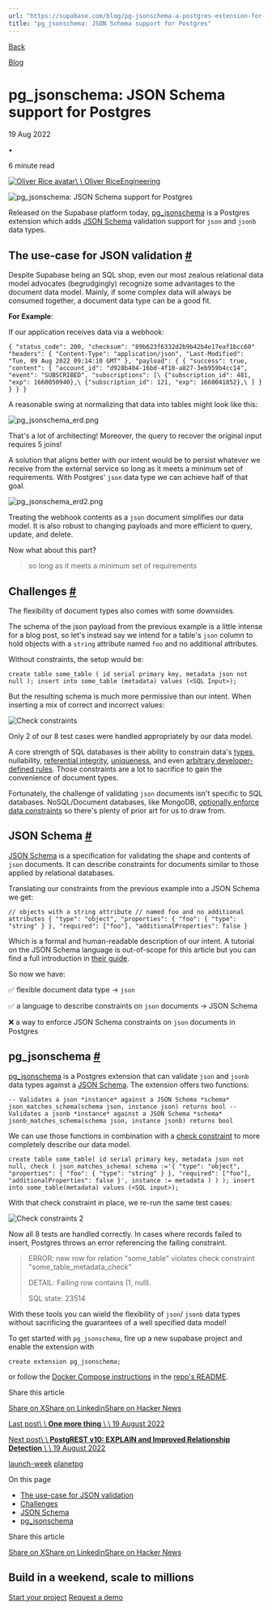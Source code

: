 ```yaml
---
url: "https://supabase.com/blog/pg-jsonschema-a-postgres-extension-for-json-validation"
title: "pg_jsonschema: JSON Schema support for Postgres"
---
```


[Back](https://supabase.com/blog)

[Blog](https://supabase.com/blog)

# pg\_jsonschema: JSON Schema support for Postgres

19 Aug 2022

•

6 minute read

[![Oliver Rice avatar](https://supabase.com/_next/image?url=https%3A%2F%2Fgithub.com%2Folirice.png&w=96&q=75&dpl=dpl_7FY8EmFQ6G3YqautJ4Fvh1viLnvu)\\
\\
Oliver RiceEngineering](https://github.com/olirice)

![pg_jsonschema: JSON Schema support for Postgres](https://supabase.com/_next/image?url=%2Fimages%2Fblog%2Flw5-pg_jsonschema%2Fjsonschema-thumb.jpg&w=3840&q=100&dpl=dpl_7FY8EmFQ6G3YqautJ4Fvh1viLnvu)

Released on the Supabase platform today, [pg\_jsonschema](https://github.com/supabase/pg_jsonschema) is a Postgres extension
which adds [JSON Schema](https://json-schema.org/) validation support for `json` and `jsonb` data types.

## The use-case for JSON validation [\#](https://supabase.com/blog/pg-jsonschema-a-postgres-extension-for-json-validation\#the-use-case-for-json-validation)

Despite Supabase being an SQL shop, even our most zealous relational data model advocates (begrudgingly) recognize some advantages to the document data model.
Mainly, if some complex data will always be consumed together, a document data type can be a good fit.

**For Example**:

If our application receives data via a webhook:

`
{
"status_code": 200,
"checksum": "89b623f6332d2b9b42b4e17eaf1bcc60"
"headers": {
    "Content-Type": "application/json",
    "Last-Modified": "Tue, 09 Aug 2022 09:14:10 GMT"
},
"payload": {
    {
      "success": true,
      "content": {
        "account_id": "d928b484-16bd-4f10-a827-3eb959b4cc14",
        "event": "SUBSCRIBED",
        "subscriptions": [\
          {"subscription_id": 481, "exp": 1660050940},\
          {"subscription_id": 121, "exp": 1660041852},\
        ]
      }
    }
}
}
`

A reasonable swing at normalizing that data into tables might look like this:

![pg_jsonschema_erd.png](https://supabase.com/_next/image?url=%2Fimages%2Fblog%2Flw5-pg_jsonschema%2Fpg_jsonschema_erd.jpg&w=3840&q=75&dpl=dpl_7FY8EmFQ6G3YqautJ4Fvh1viLnvu)

That's a lot of architecting! Moreover, the query to recover the original input requires 5 joins!

A solution that aligns better with our intent would be to persist whatever we receive from the external service so long as it meets a minimum set of requirements.
With Postgres' `json` data type we can achieve half of that goal.

![pg_jsonschema_erd2.png](https://supabase.com/_next/image?url=%2Fimages%2Fblog%2Flw5-pg_jsonschema%2Fpg_jsonschema_erd2.jpg&w=3840&q=75&dpl=dpl_7FY8EmFQ6G3YqautJ4Fvh1viLnvu)

Treating the webhook contents as a `json` document simplifies our data model. It is also robust to changing payloads and more efficient to query, update, and delete.

Now what about this part?

> so long as it meets a minimum set of requirements

## Challenges [\#](https://supabase.com/blog/pg-jsonschema-a-postgres-extension-for-json-validation\#challenges)

The flexibility of document types also comes with some downsides.

The schema of the json payload from the previous example is a little intense for a blog post, so let's instead say we intend for a table's `json` column to hold objects with a `string` attribute named `foo` and no additional attributes.

Without constraints, the setup would be:

`
create table some_table (
id serial primary key,
metadata json not null
);
insert into some_table (metadata)
values (<SQL Input>);
`

But the resulting schema is much more permissive than our intent. When inserting a mix of correct and incorrect values:

![Check constraints](https://supabase.com/_next/image?url=%2Fimages%2Fblog%2Flw5-pg_jsonschema%2Ftable-1.png&w=3840&q=75&dpl=dpl_7FY8EmFQ6G3YqautJ4Fvh1viLnvu)

Only 2 of our 8 test cases were handled appropriately by our data model.

A core strength of SQL databases is their ability to constrain data's [types](https://www.postgresql.org/docs/current/datatype.html), nullability,
[referential integrity](https://www.postgresql.org/docs/current/tutorial-fk.html), [uniqueness](https://www.postgresql.org/docs/current/ddl-constraints.html),
and even [arbitrary developer-defined rules](https://www.postgresql.org/docs/current/sql-createtrigger.html).
Those constraints are a lot to sacrifice to gain the convenience of document types.

Fortunately, the challenge of validating `json` documents isn't specific to SQL databases. NoSQL/Document databases, like MongoDB,
[optionally enforce data constraints](https://www.mongodb.com/docs/atlas/app-services/schemas/) so there's plenty of prior art for us to draw from.

## JSON Schema [\#](https://supabase.com/blog/pg-jsonschema-a-postgres-extension-for-json-validation\#json-schema)

[JSON Schema](https://json-schema.org/) is a specification for validating the shape and contents of `json` documents.
It can describe constraints for documents similar to those applied by relational databases.

Translating our constraints from the previous example into a JSON Schema we get:

`
// objects with a string attribute
// named foo and no additional attributes
{
"type": "object",
"properties": {
    "foo": {
      "type": "string"
    }
},
"required": ["foo"],
"additionalProperties": false
}
`

Which is a formal and human-readable description of our intent. A tutorial on the JSON Schema language is out-of-scope
for this article but you can find a full introduction in [their guide](https://json-schema.org/understanding-json-schema/index.html).

So now we have:

✅ flexible document data type → `json`

✅ a language to describe constraints on `json` documents → JSON Schema

❌ a way to enforce JSON Schema constraints on `json` documents in Postgres

## pg\_jsonschema [\#](https://supabase.com/blog/pg-jsonschema-a-postgres-extension-for-json-validation\#pg_jsonschema)

[pg\_jsonschema](https://github.com/supabase/pg_jsonschema) is a Postgres extension that can validate `json` and `jsonb` data types
against a [JSON Schema](https://json-schema.org/). The extension offers two functions:

`
-- Validates a json *instance* against a JSON Schema *schema*
json_matches_schema(schema json, instance json) returns bool
-- Validates a jsonb *instance* against a JSON Schema *schema*
jsonb_matches_schema(schema json, instance jsonb) returns bool
`

We can use those functions in combination with a [check constraint](https://www.postgresql.org/docs/current/ddl-constraints.html) to more completely describe our data model.

`
create table some_table(
id serial primary key,
metadata json not null,
check (
    json_matches_schema(
      schema :='{
         "type": "object",
         "properties": {
          "foo": {
           "type": "string"
          }
         },
         "required": ["foo"],
         "additionalProperties": false
      }',
      instance := metadata
    )
)
);
insert into some_table(metadata)
values
(<SQL input>);
`

With that check constraint in place, we re-run the same test cases:

![Check constraints 2](https://supabase.com/_next/image?url=%2Fimages%2Fblog%2Flw5-pg_jsonschema%2Ftable-2.png&w=3840&q=75&dpl=dpl_7FY8EmFQ6G3YqautJ4Fvh1viLnvu)

Now all 8 tests are handled correctly. In cases where records failed to insert, Postgres throws an error referencing the failing constraint.

> ERROR: new row for relation "some\_table" violates check constraint "some\_table\_metadata\_check"
>
> DETAIL: Failing row contains (1, null).
>
> SQL state: 23514

With these tools you can wield the flexibility of `json`/ `jsonb` data types without sacrificing the guarantees of a well specified data model!

To get started with `pg_jsonschema`, fire up a new supabase project and enable the extension with

`
create extension pg_jsonschema;
`

or follow the [Docker Compose instructions](https://github.com/supabase/pg_jsonschema#try-it-out) in the [repo's README](https://github.com/supabase/pg_jsonschema/blob/master/README.md).

Share this article

[Share on X](https://twitter.com/intent/tweet?url=https%3A%2F%2Fsupabase.com%2Fblog%2Fpg-jsonschema-a-postgres-extension-for-json-validation&text=pg_jsonschema%3A%20JSON%20Schema%20support%20for%20Postgres)[Share on Linkedin](https://www.linkedin.com/shareArticle?url=https%3A%2F%2Fsupabase.com%2Fblog%2Fpg-jsonschema-a-postgres-extension-for-json-validation&text=pg_jsonschema%3A%20JSON%20Schema%20support%20for%20Postgres)[Share on Hacker News](https://news.ycombinator.com/submitlink?u=https%3A%2F%2Fsupabase.com%2Fblog%2Fpg-jsonschema-a-postgres-extension-for-json-validation&t=pg_jsonschema%3A%20JSON%20Schema%20support%20for%20Postgres)

[Last post\\
\\
**One more thing** \\
\\
19 August 2022](https://supabase.com/blog/launch-week-5-one-more-thing)

[Next post\\
\\
**PostgREST v10: EXPLAIN and Improved Relationship Detection** \\
\\
19 August 2022](https://supabase.com/blog/postgrest-v10)

[launch-week](https://supabase.com/blog/tags/launch-week) [planetpg](https://supabase.com/blog/tags/planetpg)

On this page

- [The use-case for JSON validation](https://supabase.com/blog/pg-jsonschema-a-postgres-extension-for-json-validation#the-use-case-for-json-validation)
- [Challenges](https://supabase.com/blog/pg-jsonschema-a-postgres-extension-for-json-validation#challenges)
- [JSON Schema](https://supabase.com/blog/pg-jsonschema-a-postgres-extension-for-json-validation#json-schema)
- [pg\_jsonschema](https://supabase.com/blog/pg-jsonschema-a-postgres-extension-for-json-validation#pg_jsonschema)

Share this article

[Share on X](https://twitter.com/intent/tweet?url=https%3A%2F%2Fsupabase.com%2Fblog%2Fpg-jsonschema-a-postgres-extension-for-json-validation&text=pg_jsonschema%3A%20JSON%20Schema%20support%20for%20Postgres)[Share on Linkedin](https://www.linkedin.com/shareArticle?url=https%3A%2F%2Fsupabase.com%2Fblog%2Fpg-jsonschema-a-postgres-extension-for-json-validation&text=pg_jsonschema%3A%20JSON%20Schema%20support%20for%20Postgres)[Share on Hacker News](https://news.ycombinator.com/submitlink?u=https%3A%2F%2Fsupabase.com%2Fblog%2Fpg-jsonschema-a-postgres-extension-for-json-validation&t=pg_jsonschema%3A%20JSON%20Schema%20support%20for%20Postgres)

## Build in a weekend, scale to millions

[Start your project](https://supabase.com/dashboard) [Request a demo](https://supabase.com/contact/sales)